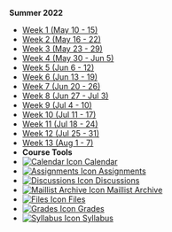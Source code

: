 **Summer 2022**

- [Week 1 (May 10 - 15)](222/week-01)
- [Week 2 (May 16 - 22)](222/week-02)
- [Week 3 (May 23 - 29)](222/week-03)
- [Week 4 (May 30 - Jun 5)](222/week-04)
- [Week 5 (Jun 6 - 12)](222/week-05)
- [Week 6 (Jun 13 - 19)](222/week-06)
- [Week 7 (Jun 20 - 26)](222/week-07)
- [Week 8 (Jun 27 - Jul 3)](222/week-08)
- [Week 9 (Jul 4 - 10)](222/week-09)
- [Week 10 (Jul 11 - 17)](222/week-10)
- [Week 11 (Jul 18 - 24)](222/week-11)
- [Week 12 (Jul 25 - 31)](222/week-12)
- [Week 13 (Aug 1 - 7)](222/week-13)
- **Course Tools**
 - [![Calendar Icon](https://icongr.am/fontawesome/calendar.svg?size=16&color=6D6F71) Calendar](https://canvas.sfu.ca/calendar)
 - [![Assignments Icon](https://icongr.am/fontawesome/pencil.svg?size=16&color=6D6F71) Assignments](https://canvas.sfu.ca/courses/69678/assignments)
 - [![Discussions Icon](https://icongr.am/fontawesome/comments-o.svg?size=16&color=6D6F71) Discussions](https://canvas.sfu.ca/courses/69678/discussion_topics)
  - [![Maillist Archive Icon](https://icongr.am/fontawesome/envelope-o.svg?size=16&color=6D6F71) Maillist Archive](https://www2.cs.sfu.ca/CourseCentral/Hypermail/cmpt-363-d2/)
 - [![Files Icon](https://icongr.am/fontawesome/folder.svg?size=16&color=6D6F71) Files](https://canvas.sfu.ca/courses/69678/files)
 - [![Grades Icon](https://icongr.am/fontawesome/calculator.svg?size=16&color=6D6F71) Grades](https://canvas.sfu.ca/courses/69678/gradebook)
 - [![Syllabus Icon](https://icongr.am/fontawesome/list.svg?size=16&color=6D6F71) Syllabus](https://canvas.sfu.ca/courses/69678/assignments/syllabus)  


<style>
  :root {

    --link-color: #CC0633;
    --link-text-decoration: none;
    --link-text-decoration--hover: underline;

  }

  body .pagination-item-title {
      color: #CC0633;
  }

  .markdown-section  #docsify-darklight-theme {
      visibility: visible;
  }

</style>
